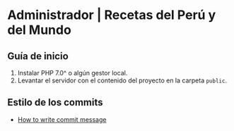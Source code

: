 # Administrador | Recetas del Perú y del Mundo

## Guía de inicio

1. Instalar PHP 7.0^ o algún gestor local.
2. Levantar el servidor con el contenido del proyecto en la carpeta `public`.

## Estilo de los commits

- [How to write commit message](https://chris.beams.io/posts/git-commit/) 